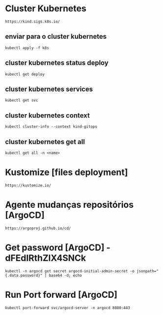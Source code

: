 # Cluster Kubernetes
```
https://kind.sigs.k8s.io/
```

## enviar para o cluster kubernetes
```
kubectl apply -f k8s
```
## cluster kubernetes status deploy
```
kubectl get deploy
```

## cluster kubernetes services
```
kubectl get svc
```

## cluster kubernetes context
```
kubectl cluster-info --context kind-gitops
```

## cluster kubernetes get all
```
kubectl get all -n <name>
```

# Kustomize [files deployment]
```
https://kustomize.io/
```

# Agente mudanças repositórios [ArgoCD]
```
https://argoproj.github.io/cd/
```

# Get password [ArgoCD] - dFEdIRthZlX4SNCk
```
kubectl -n argocd get secret argocd-initial-admin-secret -o jsonpath="{.data.password}" | base64 -d; echo
```

# Run Port forward [ArgoCD]
```
kubectl port-forward svc/argocd-server -n argocd 8080:443
```
